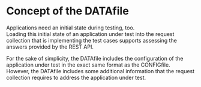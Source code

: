 # Concept of the DATAfile

Applications need an initial state during testing, too.  
Loading this initial state of an application under test into the request collection that is implementing the test cases supports assessing the answers provided by the REST API.  

For the sake of simplicity, the DATAfile includes the configuration of the application under test in the exact same format as the CONFIGfile.  
However, the DATAfile includes some additional information that the request collection requires to address the application under test.  
